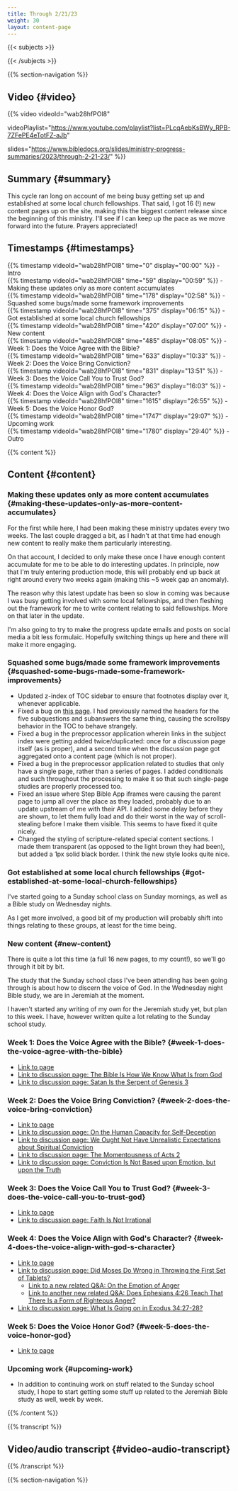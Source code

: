 ```yaml
---
title: Through 2/21/23
weight: 30
layout: content-page
---
```


{{< subjects >}}

{{< /subjects >}}

{{% section-navigation %}}

## Video {#video}

{{% video
videoId="wab28hfPOl8"

videoPlaylist="https://www.youtube.com/playlist?list=PLcqAebKsBWy_RPB-7ZFePE4eTotFZ-aJb"

slides="https://www.bibledocs.org/slides/ministry-progress-summaries/2023/through-2-21-23/"
%}}

## Summary {#summary}

This cycle ran long on account of me being busy getting set up and established at some local church fellowships. That said, I got 16 (!) new content pages up on the site, making this the biggest content release since the beginning of this ministry. I'll see if I can keep up the pace as we move forward into the future. Prayers appreciated!

## Timestamps {#timestamps}

{{% timestamp videoId="wab28hfPOl8" time="0" display="00:00" %}} - Intro  
{{% timestamp videoId="wab28hfPOl8" time="59" display="00:59" %}} - Making these updates only as more content accumulates  
{{% timestamp videoId="wab28hfPOl8" time="178" display="02:58" %}} - Squashed some bugs/made some framework improvements  
{{% timestamp videoId="wab28hfPOl8" time="375" display="06:15" %}} - Got established at some local church fellowships  
{{% timestamp videoId="wab28hfPOl8" time="420" display="07:00" %}} - New content  
{{% timestamp videoId="wab28hfPOl8" time="485" display="08:05" %}} - Week 1: Does the Voice Agree with the Bible?  
{{% timestamp videoId="wab28hfPOl8" time="633" display="10:33" %}} - Week 2: Does the Voice Bring Conviction?  
{{% timestamp videoId="wab28hfPOl8" time="831" display="13:51" %}} - Week 3: Does the Voice Call You to Trust God?  
{{% timestamp videoId="wab28hfPOl8" time="963" display="16:03" %}} - Week 4: Does the Voice Align with God's Character?  
{{% timestamp videoId="wab28hfPOl8" time="1615" display="26:55" %}} - Week 5: Does the Voice Honor God?  
{{% timestamp videoId="wab28hfPOl8" time="1747" display="29:07" %}} - Upcoming work  
{{% timestamp videoId="wab28hfPOl8" time="1780" display="29:40" %}} - Outro  

{{% content %}}

## Content {#content}

<!-- --- -->

### Making these updates only as more content accumulates {#making-these-updates-only-as-more-content-accumulates}

For the first while here, I had been making these ministry updates every two weeks. The last couple dragged a bit, as I hadn't at that time had enough new content to really make them particularly interesting.

On that account, I decided to only make these once I have enough content accumulate for me to be able to do interesting updates. In principle, now that I'm truly entering production mode, this will probably end up back at right around every two weeks again (making this ~5 week gap an anomaly).

The reason why this latest update has been so slow in coming was because I was busy getting involved with some local fellowships, and then fleshing out the framework for me to write content relating to said fellowships. More on that later in the update.

I'm also going to try to make the progress update emails and posts on social media a bit less formulaic. Hopefully switching things up here and there will make it more engaging.

<!-- --- -->

### Squashed some bugs/made some framework improvements {#squashed-some-bugs-made-some-framework-improvements}

- Updated z-index of TOC sidebar to ensure that footnotes display over it, whenever applicable.
- Fixed a bug on [this page](https://www.bibledocs.org/questions-and-answers/self-generated/on-the-office-of-pastor-teacher-and-church-polity/additional-clarification-and-other-offices-in-the-church/). I had previously named the headers for the five subquestions and subanswers the same thing, causing the scrollspy behavior in the TOC to behave strangely.
- Fixed a bug in the preprocessor application wherein links in the subject index were getting added twice/duplicated: once for a discussion page itself (as is proper), and a second time when the discussion page got aggregated onto a content page (which is not proper).
- Fixed a bug in the preprocessor application related to studies that only have a single page, rather than a series of pages. I added conditionals and such throughout the processing to make it so that such single-page studies are properly processed too.
- Fixed an issue where Step Bible App iframes were causing the parent page to jump all over the place as they loaded, probably due to an update upstream of me with their API. I added some delay before they are shown, to let them fully load and do their worst in the way of scroll-stealing before I make them visible. This seems to have fixed it quite nicely.
- Changed the styling of scripture-related special content sections. I made them transparent (as opposed to the light brown they had been), but added a 1px solid black border. I think the new style looks quite nice.

<!-- --- -->

### Got established at some local church fellowships {#got-established-at-some-local-church-fellowships}

I've started going to a Sunday school class on Sunday mornings, as well as a Bible study on Wednesday nights.

As I get more involved, a good bit of my production will probably shift into things relating to these groups, at least for the time being.

<!-- --- -->

### New content {#new-content}

There is quite a lot this time (a full 16 new pages, to my count!), so we'll go through it bit by bit.

The study that the Sunday school class I've been attending has been going through is about how to discern the voice of God. In the Wednesday night Bible study, we are in Jeremiah at the moment.

I haven't started any writing of my own for the Jeremiah study yet, but plan to this week. I have, however written quite a lot relating to the Sunday school study.

<!-- --- -->

### Week 1: Does the Voice Agree with the Bible? {#week-1-does-the-voice-agree-with-the-bible}

- [Link to page](https://www.bibledocs.org/longer-topical-studies/central-baptist-winter-2022-2023-how-to-discern-the-voice-of-god/does-the-voice-agree-with-the-bible/)
- [Link to discussion page: The Bible Is How We Know What Is from God](https://www.bibledocs.org/longer-topical-studies/central-baptist-winter-2022-2023-how-to-discern-the-voice-of-god/does-the-voice-agree-with-the-bible/the-bible-is-how-we-know-what-is-from-god/)
- [Link to discussion page: Satan Is the Serpent of Genesis 3](https://www.bibledocs.org/longer-topical-studies/central-baptist-winter-2022-2023-how-to-discern-the-voice-of-god/does-the-voice-agree-with-the-bible/satan-is-the-serpent-of-genesis-3/)

<!-- --- -->

### Week 2: Does the Voice Bring Conviction? {#week-2-does-the-voice-bring-conviction}

- [Link to page](https://www.bibledocs.org/longer-topical-studies/central-baptist-winter-2022-2023-how-to-discern-the-voice-of-god/does-the-voice-bring-conviction/)
- [Link to discussion page: On the Human Capacity for Self-Deception](https://www.bibledocs.org/longer-topical-studies/central-baptist-winter-2022-2023-how-to-discern-the-voice-of-god/does-the-voice-bring-conviction/on-the-human-capacity-for-self-deception/)
- [Link to discussion page: We Ought Not Have Unrealistic Expectations about Spiritual Conviction](https://www.bibledocs.org/longer-topical-studies/central-baptist-winter-2022-2023-how-to-discern-the-voice-of-god/does-the-voice-bring-conviction/we-ought-not-have-unrealistic-expectations-about-spiritual-conviction/)
- [Link to discussion page: The Momentousness of Acts 2](https://www.bibledocs.org/longer-topical-studies/central-baptist-winter-2022-2023-how-to-discern-the-voice-of-god/does-the-voice-bring-conviction/the-momentousness-of-acts-2/)
- [Link to discussion page: Conviction Is Not Based upon Emotion, but upon the Truth](https://www.bibledocs.org/longer-topical-studies/central-baptist-winter-2022-2023-how-to-discern-the-voice-of-god/does-the-voice-bring-conviction/conviction-is-not-based-upon-emotion-but-upon-the-truth/)

<!-- --- -->

### Week 3: Does the Voice Call You to Trust God? {#week-3-does-the-voice-call-you-to-trust-god}

- [Link to page](https://www.bibledocs.org/longer-topical-studies/central-baptist-winter-2022-2023-how-to-discern-the-voice-of-god/does-the-voice-call-you-to-trust-god/)
- [Link to discussion page: Faith Is Not Irrational](https://www.bibledocs.org/longer-topical-studies/central-baptist-winter-2022-2023-how-to-discern-the-voice-of-god/does-the-voice-call-you-to-trust-god/faith-is-not-irrational/)

<!-- --- -->

### Week 4: Does the Voice Align with God's Character? {#week-4-does-the-voice-align-with-god-s-character}

- [Link to page](https://www.bibledocs.org/longer-topical-studies/central-baptist-winter-2022-2023-how-to-discern-the-voice-of-god/does-the-voice-align-with-gods-character/)
- [Link to discussion page: Did Moses Do Wrong in Throwing the First Set of Tablets?](https://www.bibledocs.org/longer-topical-studies/central-baptist-winter-2022-2023-how-to-discern-the-voice-of-god/does-the-voice-align-with-gods-character/did-moses-do-wrong-in-throwing-the-first-set-of-tablets/)
  - [Link to a new related Q&A: On the Emotion of Anger](https://www.bibledocs.org/questions-and-answers/reader-correspondence/on-the-emotion-of-anger/)
  - [Link to another new related Q&A: Does Ephesians 4:26 Teach That There Is a Form of Righteous Anger?](https://www.bibledocs.org/questions-and-answers/self-generated/does-ephesians-4-26-teach-that-there-is-a-form-of-righteous-anger/)
- [Link to discussion page: What Is Going on in Exodus 34:27-28?](https://www.bibledocs.org/longer-topical-studies/central-baptist-winter-2022-2023-how-to-discern-the-voice-of-god/does-the-voice-align-with-gods-character/what-is-going-on-in-exodus-34-27-28/)

<!-- --- -->

### Week 5: Does the Voice Honor God? {#week-5-does-the-voice-honor-god}

- [Link to page](https://www.bibledocs.org/longer-topical-studies/central-baptist-winter-2022-2023-how-to-discern-the-voice-of-god/does-the-voice-honor-god/)

<!-- --- -->

### Upcoming work {#upcoming-work}

- In addition to continuing work on stuff related to the Sunday school study, I hope to start getting some stuff up related to the Jeremiah Bible study as well, week by week.

{{% /content %}}

{{% transcript %}}

## Video/audio transcript {#video-audio-transcript}



{{% /transcript %}}

{{% section-navigation %}}
